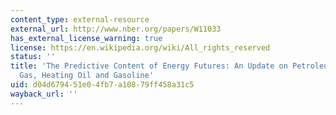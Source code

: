 ```yaml
---
content_type: external-resource
external_url: http://www.nber.org/papers/W11033
has_external_license_warning: true
license: https://en.wikipedia.org/wiki/All_rights_reserved
status: ''
title: 'The Predictive Content of Energy Futures: An Update on Petroleum, Natural
  Gas, Heating Oil and Gasoline'
uid: d04d6794-51e0-4fb7-a108-79ff458a31c5
wayback_url: ''
---
```

